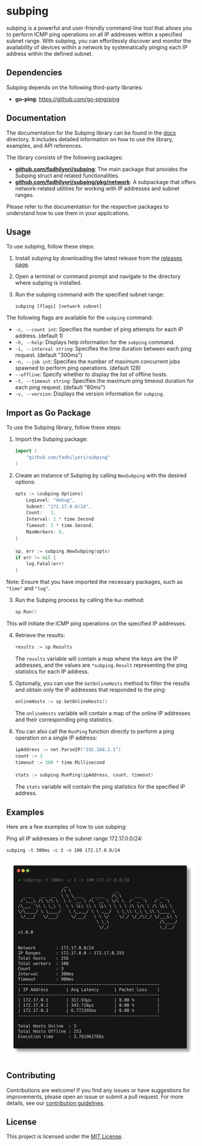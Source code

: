 # subping

subping is a powerful and user-friendly command-line tool that allows you to perform ICMP ping operations on all IP
addresses within a specified subnet range. With subping, you can effortlessly discover and monitor the availability of
devices within a network by systematically pinging each IP address within the defined subnet.

## Dependencies

Subping depends on the following third-party libraries:

- **go-ping**: https://github.com/go-ping/ping

## Documentation

The documentation for the Subping library can be found in the [docs](docs/) directory. It includes detailed information on how to use the library, examples, and API references.

The library consists of the following packages:

- **[github.com/fadhilyori/subping](docs/)**: The main package that provides the Subping struct and related functionalities.
- **[github.com/fadhilyori/subping/pkg/network](docs/network)**: A subpackage that offers network-related utilities for working with IP addresses and subnet ranges.

Please refer to the documentation for the respective packages to understand how to use them in your applications.

## Usage

To use subping, follow these steps:

1. Install subping by downloading the latest release from
   the [releases page](https://github.com/fadhilyori/subping/releases).

2. Open a terminal or command prompt and navigate to the directory where subping is installed.

3. Run the subping command with the specified subnet range:

   ```shell
   subping [flags] [network subnet]
   ```

The following flags are available for the `subping` command:

- `-c, --count int`: Specifies the number of ping attempts for each IP address. (default 1)
- `-h, --help`: Displays help information for the `subping` command.
- `-i, --interval string`: Specifies the time duration between each ping request. (default "300ms")
- `-n, --job int`: Specifies the number of maximum concurrent jobs spawned to perform ping operations. (default 128)
- `--offline`: Specify whether to display the list of offline hosts.
- `-t, --timeout string`: Specifies the maximum ping timeout duration for each ping request. (default "80ms")
- `-v, --version`: Displays the version information for `subping`.

## Import as Go Package

To use the Subping library, follow these steps:

1. Import the Subping package:

    ```go
    import (
        "github.com/fadhilyori/subping"
    )
    ```

2. Create an instance of Subping by calling `NewSubping` with the desired options:

    ```go
    opts := &subping.Options{
        LogLevel: "debug",
        Subnet: "172.17.0.0/24",
        Count:   3,
        Interval: 1 * time.Second
        Timeout: 3 * time.Second,
        MaxWorkers: 8,
    }
    
    sp, err := subping.NewSubping(opts)
    if err != nil {
        log.Fatal(err)
    }
    
    ```

Note: Ensure that you have imported the necessary packages, such as `"time"` and `"log"`.

3. Run the Subping process by calling the `Run` method:

    ```go
    sp.Run()
    ```

This will initiate the ICMP ping operations on the specified IP addresses.

4. Retrieve the results:

    ```go
    results := sp.Results
    ```

    The `results` variable will contain a map where the keys are the IP addresses, and the values are `*subping.Result`
    representing the ping statistics for each IP address.

5. Optionally, you can use the `GetOnlineHosts` method to filter the results and obtain only the IP addresses that
   responded
   to the ping:

    ```go
    onlineHosts := sp.GetOnlineHosts()
    ```

    The `onlineHosts` variable will contain a map of the online IP addresses and their corresponding ping statistics.

6. You can also call the `RunPing` function directly to perform a ping operation on a single IP address:

    ```go
    ipAddress := net.ParseIP("192.168.1.1")
    count := 3
    timeout := 300 * time.Millisecond
    
    stats := subping.RunPing(ipAddress, count, timeout)
    ```

    The `stats` variable will contain the ping statistics for the specified IP address.

## Examples

Here are a few examples of how to use subping:

Ping all IP addresses in the subnet range 172.17.0.0/24:

```shell
subping -t 300ms -c 3 -n 100 172.17.0.0/24
```

![](assets/images/usage-example.png?raw=true)

## Contributing

Contributions are welcome! If you find any issues or have suggestions for improvements, please open an issue or submit a
pull request. For more details, see our [contribution guidelines](CONTRIBUTING.md).

## License

This project is licensed under the [MIT License](LICENSE).
